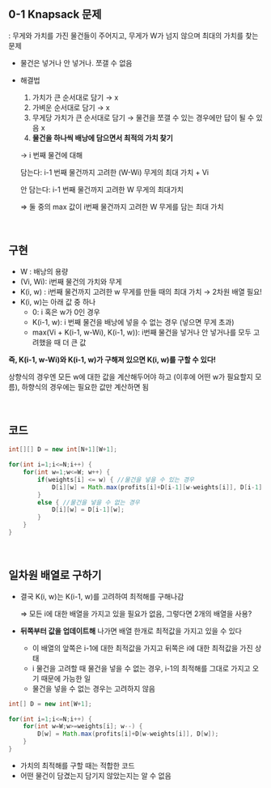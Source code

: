 ## 0-1 Knapsack 문제

: 무게와 가치를 가진 물건들이 주어지고, 무게가 W가 넘지 않으며 최대의 가치를 찾는 문제

- 물건은 넣거나 안 넣거나. 쪼갤 수 없음
- 해결법
    1. 가치가 큰 순서대로 담기 → x
    2. 가벼운 순서대로 담기 → x
    3. 무게당 가치가 큰 순서대로 담기 → 물건을 쪼갤 수 있는 경우에만 답이 될 수 있음 x
    4. **물건을 하나씩 배낭에 담으면서 최적의 가치 찾기**

    → i 번째 물건에 대해

    담는다: i-1 번째 물건까지 고려한 (W-Wi) 무게의 최대 가치 + Vi

    안 담는다: i-1 번째 물건까지 고려한 W 무게의 최대가치

    ⇒ 둘 중의 max 값이 i번째 물건까지 고려한 W 무게를 담는 최대 가치

<br>

## 구현

- W : 배낭의 용량
- (Vi, Wi): i번째 물건의 가치와 무게
- K(i, w) : i번째 물건까지 고려한 w 무게를 만들 때의 최대 가치 → 2차원 배열 필요!
- K(i, w)는 아래 값 중 하나
    - 0: i 혹은 w가 0인 경우
    - K(i-1, w): i 번째 물건을 배낭에 넣을 수 없는 경우 (넣으면 무게 초과)
    - max(Vi + K(i-1, w-Wi), K(i-1, w)): i번째 물건을 넣거나 안 넣거나를 모두 고려했을 때 더 큰 값

**즉, K(i-1, w-Wi)와 K(i-1, w)가 구해져 있으면 K(i, w)를 구할 수 있다!**

상향식의 경우엔 모든 w에 대한 값을 계산해두어야 하고 (이후에 어떤 w가 필요할지 모름), 하향식의 경우에는 필요한 값만 계산하면 됨

<br>

## 코드

```java
int[][] D = new int[N+1][W+1];
		
for(int i=1;i<=N;i++) {
	for(int w=1;w<=W; w++) {
		if(weights[i] <= w) { //물건을 넣을 수 있는 경우
			D[i][w] = Math.max(profits[i]+D[i-1][w-weights[i]], D[i-1][w]);
		}
		else { //물건을 넣을 수 없는 경우
			D[i][w] = D[i-1][w];
		}
	}
}
```

<br>

## 일차원 배열로 구하기

- 결국 K(i, w)는 K(i-1, w)를 고려하여 최적해를 구해나감

     ⇒ 모든 i에 대한 배열을 가지고 있을 필요가 없음, 그렇다면 2개의 배열을 사용?

- **뒤쪽부터 값을 업데이트해** 나가면 배열 한개로 최적값을 가지고 있을 수 있다
    - 이 배열의 앞쪽은 i-1에 대한 최적값을 가지고 뒤쪽은 i에 대한 최적값을 가진 상태
    - i 물건을 고려할 때 물건을 넣을 수 없는 경우, i-1의 최적해를 그대로 가지고 오기 때문에 가능한 일
    - 물건을 넣을 수 없는 경우는 고려하지 않음

```java
int[] D = new int[W+1];
		
for(int i=1;i<=N;i++) {
	for(int w=W;w>=weights[i]; w--) {
		D[w] = Math.max(profits[i]+D[w-weights[i]], D[w]);
	}
}
```

- 가치의 최적해를 구할 때는 적합한 코드
- 어떤 물건이 담겼는지 담기지 않았는지는 알 수 없음